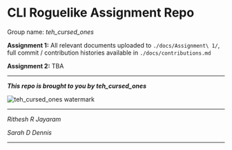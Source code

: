 # CLI Roguelike Assignment Repo

Group name: _teh\_cursed\_ones_


**Assignment 1:** All relevant documents uploaded to `./docs/Assignment\ 1/`, full commit / contribution histories available in `./docs/contributions.md`


**Assignment 2:** TBA

--------------------------------------------------------

_**This repo is brought to you by teh\_cursed\_ones**_

![teh_cursed_ones watermark](https://i.imgur.com/MOOqVjQ.jpg)

--------------------------------------------------------

_Rithesh R Jayaram_

_Sarah D Dennis_

--------------------------------------------------------
